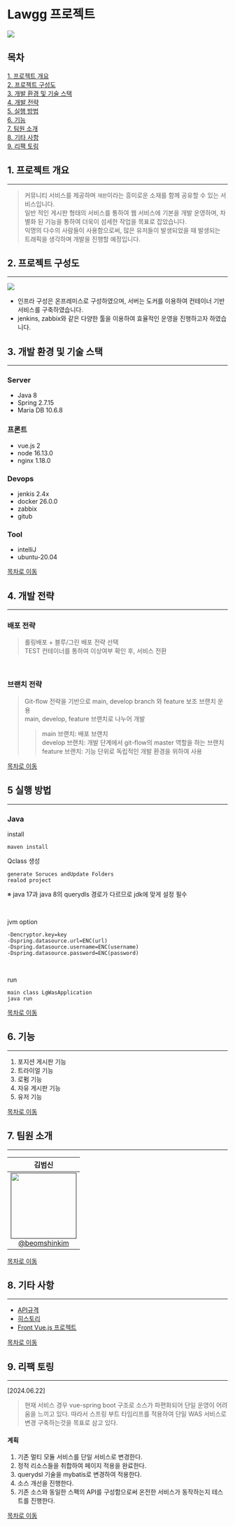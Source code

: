 # Lawgg 프로젝트

<img src="./main.jpg">

## 목차
[1. 프로젝트 개요](#1-프로젝트-개요) <br>
[2. 프로젝트 구성도](#2-프로젝트-구성도) <br>
[3. 개발 환경 및 기술 스택](#3-개발-환경-및-기술-스택) <br>
[4. 개발 전략](#4-개발-전략) <br>
[5. 실행 방법](#5-실행-방법) <br>
[6. 기능](#6-기능) <br>
[7. 팀원 소개](#7-팀원-소개) <br>
[8. 기타 사항](#8-기타-사항) <br>
[9. 리팩 토링](#9-리팩-토링) <br>

## 1. 프로젝트 개요

------------
> 커뮤니티 서비스를 제공하며 `재판`이라는 흥미로운 소재를 함께 공유할 수 있는 서비스입니다. <br>
> 일반 적인 게시판 형태의 서비스를 통하여 웹 서비스에 기본을 개발 운영하며, 차별화 된 기능을 통하여 더욱이 섬세한 작업을 목표로 잡았습니다. <br>
> 익명의 다수의 사람들이 사용함으로써, 많은 유저들이 발생되었을 때 발생되는 트래픽을 생각하며 개발을 진행할 예정입니다. <br>

## 2. 프로젝트 구성도

------------

<img src="./diagram.png">

- 인프라 구성은 온프레미스로 구성하였으며, 서버는 도커를 이용하여 컨테이너 기반 서비스를 구축하였습니다. 
- jenkins, zabbix와 같은 다양한 툴을 이용하여 효율적인 운영을 진행하고자 하였습니다.

## 3. 개발 환경 및 기술 스택

------------

### Server
- Java 8
- Spring 2.7.15
- Maria DB 10.6.8

### 프론트
- vue.js 2
- node 16.13.0
- nginx 1.18.0

### Devops
- jenkis 2.4x
- docker 26.0.0
- zabbix
- gitub

### Tool
- intelliJ
- ubuntu-20.04

[목차로 이동](#목차)

## 4. 개발 전략

------------

### 배포 전략
> 롤링배포 + 블루/그린 배포 전략 선택 <br>
> TEST 컨테이너를 통하여 이상여부 확인 후, 서비스 전환

<br>

### 브랜치 전략
> Git-flow 전략을 기반으로 main, develop branch 와 feature 보조 브랜치 운용 <br>
> main, develop, feature 브랜치로 나누어 개발
> > main 브랜치: 배포 브랜치 <br>
> > develop 브랜치: 개발 단계에서 git-flow의 master 역할을 하는 브랜치 <br>
> > feature 브랜치: 기능 단위로 독립적인 개발 환경을 위하여 사용

[목차로 이동](#목차)

## 5 실행 방법

------------

### Java

install
```angular2html
maven install
```

Qclass 생성
```angular2html
generate Soruces andUpdate Folders
realod project
```

※ java 17과 java 8의 querydls 경로가 다르므로 jdk에 맞게 설정 필수

<br>

jvm option

```angular2html
-Dencryptor.key=key
-Dspring.datasource.url=ENC(url)
-Dspring.datasource.username=ENC(username)
-Dspring.datasource.password=ENC(password)
```

<br>

run
```angular2html
main class LgWasApplication
java run
```


[목차로 이동](#목차)

## 6. 기능

------------
1. 포지션 게시판 기능
2. 트라이얼 기능
3. 로펌 기능
4. 자유 게시판 기능
5. 유저 기능

[목차로 이동](#목차)
## 7. 팀원 소개

------------

<div align="center">


|                         **김범신**                        |
|:--------------------------------------------------------:|
| [<img src="" height=150 width=150> <br/> @beomshinkim]() |

</div>

[목차로 이동](#목차)

## 8. 기타 사항

------------

- [API규격](http://123.com)
- [히스토리](http://123.com)
- [Front Vue.js 프로젝트](https://github.com/beomshin/lawgg-vue)

[목차로 이동](#목차)


## 9. 리팩 토링

------------

[2024.06.22]
> 현재 서비스 경우 vue-spring boot 구조로 소스가 파편화되어 단일 운영이 어려움을 느끼고 있다. 따라서 스프링 부트 타임리프를
> 적용하여 단일  WAS 서비스로 변경 구축하는것을 목표로 삼고 있다.

#### 계획
1. 기존 멀티 모듈 서비스를 단일 서비스로 변경한다.
2. 정적 리소스들을 취합하여 페이지 적용을 완료한다.
3. querydsl 기술을 mybatis로 변경하여 적용한다.
4. 소스 개선을 진행한다.
5. 기존 소스와 동일한 스펙의 API를 구성함으로써 온전한 서비스가 동작하는지 테스트를 진행한다.

[목차로 이동](#목차)